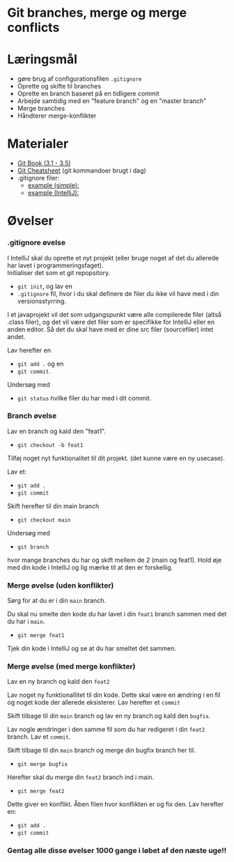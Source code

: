 
<script src="https://code.jquery.com/jquery-3.2.1.min.js"></script>
<script src="script.js"></script>

# Git branches, merge og merge conflicts

# Læringsmål
* gøre brug af configurationsfilen ```.gitignore```  
* Oprette og skifte til branches
* Oprette en branch baseret på en tidligere commit 
* Arbejde samtidig med en "feature branch" og en "master branch"
* Merge branches
* Håndterer merge-konflikter

# Materialer
* [Git Book (3.1 - 3.5)](https://git-scm.com/book/en/v2/Git-Branching-Branches-in-a-Nutshell)
* [Git Cheatsheet](materialer/git_cheatcheet.md) (git kommandoer brugt i dag)
* .gitignore filer:
	- [example (simple):](materialer/gitignore_simple.txt)
	- [example (IntelliJ):](materialer/gitignore.txt)

# Øvelser

### .gitignore øvelse
I IntelliJ skal du oprette et nyt projekt (eller bruge noget af det du allerede har lavet i programmeringsfaget).    
Initialiser det som et git repopsitory. 

* ```` git init ````, og lav en 
* ```` .gitignore ```` fil, hvor i du skal definere de filer du ikke vil have med i din versionsstyrring. 

I et javaprojekt vil det som udgangspunkt være alle compilerede filer (altså .class filer), og det vil være det filer som er specifikke for IntelliJ eller en anden editor. Så det du skal have med er dine src filer (sourcefiler) intet andet.
 
Lav herefter en 

* ```` git add . ```` og en 
* ```` git commit ````.

Undersøg med 
* ```` git status ```` hvilke filer du har med i dit commit.     

### Branch øvelse
Lav en branch og kald den "feat1".

* ```` git checkout -b feat1 ````

Tilføj noget nyt funktionalitet til dit projekt. (det kunne være en ny usecase).

Lav et:

* ```` git add . ```` 
* ```` git commit ```` 

Skift herefter til din main branch

* ```` git checkout main ```` 

Undersøg med 

* ```` git branch ```` 

hvor mange branches du har og skift mellem de 2 (main og feat1). Hold øje med din kode i IntelliJ og lig mærke til at den er forskellig.

### Merge øvelse (uden konflikter)
Sørg for at du er i din ```` main ```` branch.    

Du skal nu smelte den kode du har lavet i din ```` feat1 ```` branch sammen med det du har i ```` main ````.

* ```` git merge feat1 ````

Tjek din kode i IntelliJ og se at du har smeltet det sammen.

### Merge øvelse (med merge konflikter)
Lav en ny branch og kald den ```` feat2 ```` 

Lav noget ny funktionallitet til din kode. Dette skal være en ændring i en fil og noget kode der allerede eksisterer. Lav herefter et ```` commit ```` 

Skift tilbage til din ```` main ```` branch og lav en ny branch og kald den ```` bugfix ````.    

Lav nogle ændringer i den samme fil som du har redigeret i din ```` feat2 ```` branch. Lav et ```` commit ````.


Skift tilbage til din ```` main ```` branch og merge din bugfix branch her til.

* ```` git merge bugfix ````  

Herefter skal du merge din ```` feat2 ```` branch ind i main.

* ```` git merge feat2 ```` 

Dette giver en konflikt. Åben filen hvor konflikten er og fix den. Lav herefter en:

* ```` git add . ```` 
* ```` git commit ```` 

### Gentag alle disse øvelser 1000 gange i løbet af den næste uge!! 







